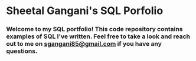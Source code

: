# Sheetal Gangani's SQL Porfolio
### Welcome to my SQL portfolio! This code repository contains examples of SQL I've written. Feel free to take a look and reach out to me on sgangani85@gmail.com if you have any questions.


